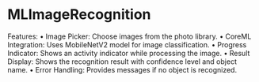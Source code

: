 # MLImageRecognition

Features:
	•	Image Picker: Choose images from the photo library.
	•	CoreML Integration: Uses MobileNetV2 model for image classification.
	•	Progress Indicator: Shows an activity indicator while processing the image.
	•	Result Display: Shows the recognition result with confidence level and object name.
	•	Error Handling: Provides messages if no object is recognized.

